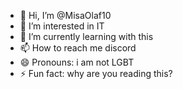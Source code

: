 - 👋 Hi, I’m @MisaOlaf10
- 👀 I’m interested in IT
- 🌱 I’m currently learning with this
- 📫 How to reach me discord
- 😄 Pronouns: i am not LGBT
- ⚡ Fun fact: why are you reading this?

<!---
MisaOlaf10/MisaOlaf10 is a ✨ special ✨ repository because its `README.md` (this file) appears on your GitHub profile.
You can click the Preview link to take a look at your changes.
--->
